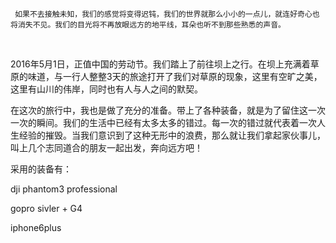 ```
 如果不去接触未知，我们的感觉将变得迟钝，我们的世界就那么小小的一点儿，就连好奇心也将消失不见。我们的目光将不再放眼远方的地平线，耳朵也听不到那些熟悉的声音。
```
<div align='middle'>
<script>
	document.write("<iframe height=498 width=510 src='http://player.youku.com/embed/XMTYyMjAxOTgwMA==' frameborder=0 allowfullscreen></iframe>");
</script>
</div>

<br>


2016年5月1日，正值中国的劳动节。我们踏上了前往坝上之行。在坝上充满着草原的味道，与一行人整整3天的旅途打开了我们对草原的现象，这里有空旷之美，这里有山川的伟岸，同时也有人与人之间的默契。

在这次的旅行中，我也是做了充分的准备。带上了各种装备，就是为了留住这一次一次的瞬间。我们的生活中已经有太多太多的错过。每一次的错过就代表着一次人生经验的摧毁。当我们意识到了这种无形中的浪费，那么就让我们拿起家伙事儿，叫上几个志同道合的朋友一起出发，奔向远方吧！

采用的装备有：


dji phantom3 professional


gopro sivler + G4


iphone6plus



